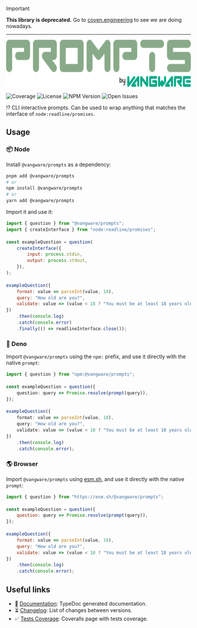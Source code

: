 > [!IMPORTANT]
>
> **This library is deprecated.** Go to [coven.engineering](https://coven.engineering) to see we are doing nowadays.

---

<img id="logo" alt="Prompts by Vangware" src="./logo.svg" height="128" />

![Coverage][coverage-badge] ![License][license-badge]
![NPM Version][npm-version-badge] ![Open Issues][open-issues-badge]

⁉️ CLI interactive prompts. Can be used to wrap anything that matches the
interface of `node:readline/promises`.

## Usage

### 📦 Node

Install `@vangware/prompts` as a dependency:

```bash
pnpm add @vangware/prompts
# or
npm install @vangware/prompts
# or
yarn add @vangware/prompts
```

Import it and use it:

```js
import { question } from "@vangware/prompts";
import { createInterface } from "node:readline/promises";

const exampleQuestion = question(
	createInterface({
		input: process.stdin,
		output: process.stdout,
	}),
);

exampleQuestion({
	format: value => parseInt(value, 18),
	query: "How old are you?",
	validate: value => (value < 18 ? "You must be at least 18 years old." : ""),
})
	.then(console.log)
	.catch(console.error)
	.finally(() => readlineInterface.close());
```

### 🦕 Deno

Import `@vangware/prompts` using the `npm:` prefix, and use it directly with the
native `prompt`:

```typescript
import { question } from "npm:@vangware/prompts";

const exampleQuestion = question({
	question: query => Promise.resolve(prompt(query)),
});

exampleQuestion({
	format: value => parseInt(value, 18),
	query: "How old are you?",
	validate: value => (value < 18 ? "You must be at least 18 years old." : ""),
})
	.then(console.log)
	.catch(console.error);
```

### 🌎 Browser

Import `@vangware/prompts` using [esm.sh][esm.sh], and use it directly with the
native `prompt`:

```javascript
import { question } from "https://esm.sh/@vangware/prompts";

const exampleQuestion = question({
	question: query => Promise.resolve(prompt(query)),
});

exampleQuestion({
	format: value => parseInt(value, 18),
	query: "How old are you?",
	validate: value => (value < 18 ? "You must be at least 18 years old." : ""),
})
	.then(console.log)
	.catch(console.error);
```

## Useful links

-   📝 [Documentation][documentation]: TypeDoc generated documentation.
-   ⏳ [Changelog][changelog]: List of changes between versions.
-   ✅ [Tests Coverage][coverage]: Coveralls page with tests coverage.

<!-- Reference -->

[changelog]: https://github.com/vangware/prompts/blob/main/CHANGELOG.md
[coverage-badge]:
	https://img.shields.io/coveralls/github/vangware/prompts.svg?style=for-the-badge&labelColor=666&color=0a8&link=https://coveralls.io/github/vangware/prompts
[coverage]: https://coveralls.io/github/vangware/prompts
[deno]: https://deno.land/
[documentation]: https://prompts.vangware.com
[esm.sh]: https://esm.sh
[license-badge]:
	https://img.shields.io/npm/l/@vangware/prompts.svg?style=for-the-badge&labelColor=666&color=0a8&link=https://github.com/vangware/prompts/blob/main/LICENSE
[npm-version-badge]:
	https://img.shields.io/npm/v/@vangware/prompts.svg?style=for-the-badge&labelColor=666&color=0a8&link=https://npm.im/@vangware/prompts
[open-issues-badge]:
	https://img.shields.io/github/issues/vangware/prompts.svg?style=for-the-badge&labelColor=666&color=0a8&link=https://github.com/vangware/prompts/issues
[typedoc]: https://typedoc.org/
[vscode]: https://code.visualstudio.com/
